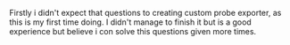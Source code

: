 Firstly i didn't expect that questions to creating custom probe exporter, as this is my first time doing. I didn't manage to finish it but is a good experience but believe i con solve this questions given more times.